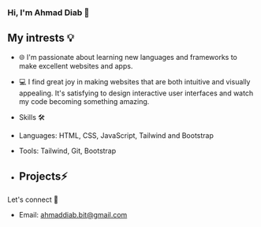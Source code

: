 ### Hi, I'm Ahmad Diab 👋


## My intrests 💡
- 🌐 I'm passionate about learning new languages and frameworks to make excellent websites and apps.
- 💻 I find great joy in making websites that are both intuitive and visually appealing. It's satisfying to design interactive user interfaces and watch my code becoming something amazing.
- Skills 🛠

- Languages: HTML, CSS, JavaScript, Tailwind and Bootstrap
- Tools: Tailwind, Git, Bootstrap

- ## Projects⚡



Let's connect 💬

- Email: ahmaddiab.bit@gmail.com
